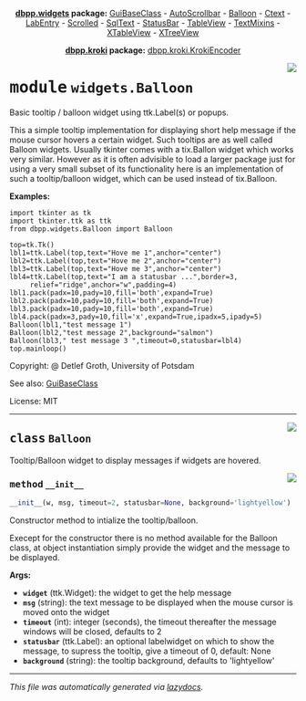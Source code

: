 <center>

**[dbpp.widgets](dbpp.widgets.md) package:** 
[GuiBaseClass](dbpp.widgets.GuiBaseClass.md) -
[AutoScrollbar](dbpp.widgets.AutoScrollbar.md) -
[Balloon](dbpp.widgets.Balloon.md) -
[Ctext](dbpp.widgets.Ctext.md) -
[LabEntry](dbpp.widgets.LabEntry.md) -
[Scrolled](dbpp.widgets.Scrolled.md) -
[SqlText](dbpp.widgets.SqlText.md) -
[StatusBar](dbpp.widgets.StatusBar.md) -
[TableView](dbpp.widgets.TableView.md) -
[TextMixins](dbpp.widgets.TextMixins.md) -
[XTableView](dbpp.widgets.XTableView.md) -
[XTreeView](dbpp.widgets.XTreeView.md) 

**[dbpp.kroki](dbpp.kroki.md) package:** 
[dbpp.kroki.KrokiEncoder](dbpp.kroki.KrokiEncoder.md)

</center>

<!-- markdownlint-disable -->

<a href="../dbpp/widgets/Balloon.py#L0"><img align="right" style="float:right;" src="https://img.shields.io/badge/-source-cccccc?style=flat-square" /></a>

# <kbd>module</kbd> `widgets.Balloon`
Basic tooltip / balloon widget using ttk.Label(s) or popups. 

This a simple tooltip implementation for displaying short help message if the mouse cursor hovers a certain widget. Such tooltips are as well called Balloon widgets. Usually tkinter comes with a tix.Ballon widget which works very similar.  However as it is often advisible to load a larger package just for using a  very small subset of its functionality here is an implementation of such a tooltip/balloon widget, which can be used instead of tix.Balloon. 



**Examples:**
 

```
import tkinter as tk
import tkinter.ttk as ttk
from dbpp.widgets.Balloon import Balloon

top=tk.Tk()
lbl1=ttk.Label(top,text="Hove me 1",anchor="center")
lbl2=ttk.Label(top,text="Hove me 2",anchor="center")
lbl3=ttk.Label(top,text="Hove me 3",anchor="center")
lbl4=ttk.Label(top,text="I am a statusbar ...",border=3,
     relief="ridge",anchor="w",padding=4)
lbl1.pack(padx=10,pady=10,fill='both',expand=True)
lbl2.pack(padx=10,pady=10,fill='both',expand=True)
lbl3.pack(padx=10,pady=10,fill='both',expand=True)
lbl4.pack(padx=3,pady=10,fill='x',expand=True,ipadx=5,ipady=5)
Balloon(lbl1,"test message 1")
Balloon(lbl2,"test message 2",background="salmon")
Balloon(lbl3," test message 3 ",timeout=0,statusbar=lbl4)
top.mainloop()
``` 

Copyright: @ Detlef Groth, University of Potsdam 

See also: [GuiBaseClass](GuiBaseClass.html) 

License: MIT 



---

<a href="../dbpp/widgets/Balloon.py#L43"><img align="right" style="float:right;" src="https://img.shields.io/badge/-source-cccccc?style=flat-square" /></a>

## <kbd>class</kbd> `Balloon`
Tooltip/Balloon widget to display messages if widgets are hovered. 

<a href="../dbpp/widgets/Balloon.py#L45"><img align="right" style="float:right;" src="https://img.shields.io/badge/-source-cccccc?style=flat-square" /></a>

### <kbd>method</kbd> `__init__`

```python
__init__(w, msg, timeout=2, statusbar=None, background='lightyellow')
```

Constructor method to intialize the tooltip/balloon. 

Execept for the constructor there is no method available for the Balloon class, at object instantiation  simply provide the widget and the message to be displayed.  



**Args:**
 
 - <b>`widget`</b> (ttk.Widget):  the widget to get the help message 
 - <b>`msg`</b> (string): the text message to be displayed when the mouse cursor is moved onto the widget 
 - <b>`timeout`</b> (int):  integer (seconds), the timeout thereafter the message windows will be closed, defaults to 2 
 - <b>`statusbar`</b> (ttk.Label):  an optional labelwidget on which to show the message, to supress the tooltip, give a timeout of 0, default: None 
 - <b>`background`</b> (string):  the tooltip background, defaults to 'lightyellow' 







---

_This file was automatically generated via [lazydocs](https://github.com/ml-tooling/lazydocs)._
